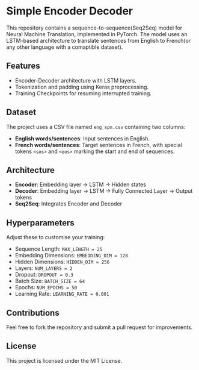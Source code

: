# Simple Encoder Decoder

This repository contains a sequence-to-sequence(Seq2Seq) model for Neural Machine Translation, implemented in PyTorch. The model uses an LSTM-based architecture to translate sentences from English to French(or any other language with a comaptible dataset).

## Features
* Encoder-Decoder architecture with LSTM layers.
* Tokenization and padding using Keras preprocessing.
* Training Checkpoints for resuming interrupted training.

## Dataset
The project uses a CSV file named `eng_spn.csv` containing two columns:
* **English words/sentences**: Input sentences in English.
* **French words/sentences**: Target sentences in French, with special tokens `<sos>` and `<eos>` marking the start and end of sequences.

## Architecture
* **Encoder**: Embedding layer -> LSTM -> Hidden states
* **Decoder**: Embedding layer -> LSTM -> Fully Connected Layer -> Output tokens
* **Seq2Seq**: Integrates Encoder and Decoder

## Hyperparameters
Adjust these to customise your training:
* Sequence Length: `MAX_LENGTH = 25`
* Embedding Dimensions: `EMBEDDING_DIM = 128`
* Hidden Dimensions: `HIDDEN_DIM = 256`
* Layers: `NUM_LAYERS = 2`
* Dropout: `DROPOUT = 0.3`
* Batch Size: `BATCH_SIZE = 64`
* Epochs: `NUM_EPOCHS = 50`
* Learning Rate: `LEARNING_RATE = 0.001`

## Contributions
Feel free to fork the repository and submit a pull request for improvements.

## License
This project is licensed under the MIT License.
